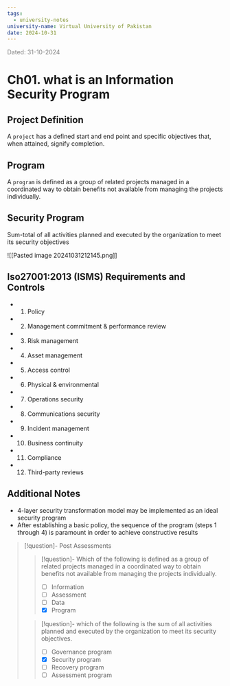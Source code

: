 ```yaml
---
tags:
  - university-notes
university-name: Virtual University of Pakistan
date: 2024-10-31
---
```


<span style="color: gray;">Dated: 31-10-2024</span>

# Ch01. what is an Information Security Program

## Project Definition

A `project` has a defined start and end point and specific objectives that, when attained, signify completion.

## Program

A `program` is defined as a group of related projects managed in a coordinated way to obtain benefits not available from managing the projects individually.

## Security Program

Sum-total of all activities planned and executed by the organization to meet its security objectives

![[Pasted image 20241031212145.png]]

## Iso27001:2013 (ISMS) Requirements and Controls

- 1. Policy
- 2. Management commitment & performance review
- 3. Risk management
- 4. Asset management
- 5. Access control
- 6. Physical & environmental
- 7. Operations security
- 8. Communications security
- 9. Incident management
- 10. Business continuity
- 11. Compliance
- 12. Third-party reviews

## Additional Notes

- 4-layer security transformation model may be implemented as an ideal security program
- After establishing a basic policy, the sequence of the program (steps 1 through 4) is paramount in order to achieve constructive results

> [!question]- Post Assessments  
> 
> > [!question]- Which of the following is defined as a group of related projects managed in a coordinated way to obtain benefits not available from managing the projects individually.  
> > - [ ] Information  
> > - [ ] Assessment  
> > - [ ] Data  
> > - [x] Program
> 
> > [!question]- which of the following is the sum of all activities planned and executed by the organization to meet its security objectives.  
> > - [ ] Governance program  
> > - [x] Security program  
> > - [ ] Recovery program  
> > - [ ] Assessment program
